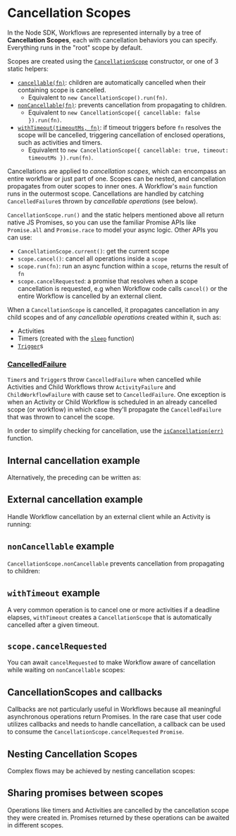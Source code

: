 # Cancellation Scopes

In the Node SDK, Workflows are represented internally by a tree of **Cancellation Scopes**, each with cancellation behaviors you can specify.
Everything runs in the "root" scope by default.

Scopes are created using the [`CancellationScope`](https://nodejs.temporal.io/api/classes/workflow.cancellationscope) constructor, or one of 3 static helpers:

- [`cancellable(fn)`](https://nodejs.temporal.io/api/classes/workflow.cancellationscope#cancellable-1): children are automatically cancelled when their containing scope is cancelled.
  - Equivalent to `new CancellationScope().run(fn)`.
- [`nonCancellable(fn)`](https://nodejs.temporal.io/api/classes/workflow.cancellationscope#noncancellable): prevents cancellation from propagating to children.
  - Equivalent to `new CancellationScope({ cancellable: false }).run(fn)`.
- [`withTimeout(timeoutMs, fn)`](https://nodejs.temporal.io/api/classes/workflow.cancellationscope#withtimeout): if timeout triggers before `fn` resolves the scope will be cancelled, triggering cancellation of enclosed operations, such as activities and timers.
  - Equivalent to `new CancellationScope({ cancellable: true, timeout: timeoutMs }).run(fn)`.

Cancellations are applied to _cancellation scopes_, which can encompass an entire workflow or just part of one. Scopes can be nested, and cancellation propagates from outer scopes to inner ones. A Workflow's `main` function runs in the outermost scope. Cancellations are handled by catching `CancelledFailure`s
thrown by _cancellable operations_ (see below).

`CancellationScope.run()` and the static helpers mentioned above all return native JS Promises, so you can use the familiar Promise APIs like `Promise.all` and `Promise.race` to model your async logic.
Other APIs you can use:

- `CancellationScope.current()`: get the current scope
- `scope.cancel()`: cancel all operations inside a `scope`
- `scope.run(fn)`: run an async function within a `scope`, returns the result of `fn`
- `scope.cancelRequested`: a promise that resolves when a scope cancellation is requested, e.g when Workflow code calls `cancel()` or the entire Workflow is cancelled by an external client.

When a `CancellationScope` is cancelled, it propagates cancellation in any child scopes and of any _cancellable operations_ created within it, such as:

- Activities
- Timers (created with the [`sleep`](https://nodejs.temporal.io/api/namespaces/workflow#sleep) function)
- [`Trigger`](https://nodejs.temporal.io/api/classes/workflow.trigger)s

### [CancelledFailure](/docs/node/handling-failure/#cancelledfailure)

`Timer`s and `Trigger`s throw `CancelledFailure` when cancelled while Activities and Child Workflows throw `ActivityFailure` and `ChildWorkflowFailure` with cause set to `CancelledFailure`.
One exception is when an Activity or Child Workflow is scheduled in an already cancelled scope (or workflow) in which case they'll propagate the `CancelledFailure` that was thrown to cancel the scope.

In order to simplify checking for cancellation, use the [`isCancellation(err)`](https://nodejs.temporal.io/api/namespaces/workflow#iscancellation) function.

## Internal cancellation example

<!--SNIPSTART nodejs-cancel-a-timer-from-workflow-->
<!--SNIPEND-->

Alternatively, the preceding can be written as:

<!--SNIPSTART nodejs-cancel-a-timer-from-workflow-alternative-impl-->
<!--SNIPEND-->

## External cancellation example

Handle Workflow cancellation by an external client while an Activity is running:

<!-- TODO: add a sample here of how this Workflow could be cancelled using a WorkflowHandle -->

<!--SNIPSTART nodejs-handle-external-workflow-cancellation-while-activity-running-->
<!--SNIPEND-->

## `nonCancellable` example

`CancellationScope.nonCancellable` prevents cancellation from propagating to children:

<!--SNIPSTART nodejs-non-cancellable-shields-children-->
<!--SNIPEND-->

## `withTimeout` example

A very common operation is to cancel one or more activities if a deadline elapses, `withTimeout` creates a `CancellationScope` that is automatically cancelled after a given timeout.

<!--SNIPSTART nodejs-multiple-activities-single-timeout-workflow-->
<!--SNIPEND-->

## `scope.cancelRequested`

You can await `cancelRequested` to make Workflow aware of cancellation while waiting on `nonCancellable` scopes:

<!--SNIPSTART nodejs-cancel-requested-with-non-cancellable-->
<!--SNIPEND-->

## CancellationScopes and callbacks

Callbacks are not particularly useful in Workflows because all meaningful asynchronous operations return Promises.
In the rare case that user code utilizes callbacks and needs to handle cancellation, a callback can be used to consume the `CancellationScope.cancelRequested` `Promise`.

<!--SNIPSTART nodejs-cancellation-scopes-with-callbacks-->
<!--SNIPEND-->

## Nesting Cancellation Scopes

Complex flows may be achieved by nesting cancellation scopes:

<!--SNIPSTART nodejs-nested-cancellation-scopes-->
<!--SNIPEND-->

## Sharing promises between scopes

Operations like timers and Activities are cancelled by the cancellation scope they were created in. Promises returned by these operations can be awaited in different scopes.

<!--SNIPSTART nodejs-shared-promise-scopes-->
<!--SNIPEND-->

<!--SNIPSTART nodejs-shield-awaited-in-root-scope-->
<!--SNIPEND-->

